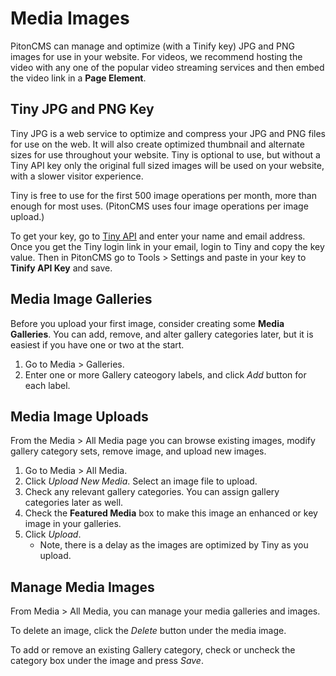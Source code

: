 # Media Images

PitonCMS can manage and optimize (with a Tinify key) JPG and PNG images for use in your website. For videos, we recommend hosting the video with any one of the popular video streaming services and then embed the video link in a **Page Element**.

## Tiny JPG and PNG Key

Tiny JPG is a web service to optimize and compress your JPG and PNG files for use on the web. It will also create optimized thumbnail and alternate sizes for use throughout your website. Tiny is optional to use, but without a Tiny API key only the original full sized images will be used on your website, with a slower visitor experience.

Tiny is free to use for the first 500 image operations per month, more than enough for most uses. (PitonCMS uses four image operations per image upload.)

To get your key, go to [Tiny API](https://tinyjpg.com/developers) and enter your name and email address. Once you get the Tiny login link in your email, login to Tiny and copy the key value. Then in PitonCMS go to Tools > Settings and paste in your key to **Tinify API Key** and save.

## Media Image Galleries

Before you upload your first image, consider creating some **Media Galleries**. You can add, remove, and alter gallery categories later, but it is easiest if you have one or two at the start.

1. Go to Media > Galleries.
2. Enter one or more Gallery cateogory labels, and click *Add* button for each label.

## Media Image Uploads

From the Media > All Media page you can browse existing images, modify gallery category sets, remove image, and upload new images.

1. Go to Media > All Media.
2. Click *Upload New Media*. Select an image file to upload.
3. Check any relevant gallery categories. You can assign gallery categories later as well.
4. Check the **Featured Media** box to make this image an enhanced or key image in your galleries.
5. Click *Upload*.
   * Note, there is a delay as the images are optimized by Tiny as you upload.

## Manage Media Images

From Media > All Media, you can manage your media galleries and images.

To delete an image, click the *Delete* button under the media image.

To add or remove an existing Gallery category, check or uncheck the category box under the image and press *Save*.